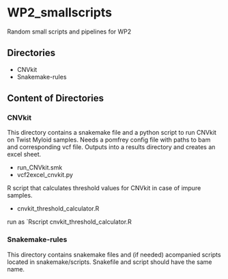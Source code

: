 # WP2_smallscripts
Random small scripts and pipelines for WP2

## Directories
- CNVkit
- Snakemake-rules


## Content of Directories
### CNVkit
This directory contains a snakemake file and a python script to run CNVkit on Twist Myloid samples. Needs a pomfrey config file with paths to bam and corresponding vcf file. Outputs into a results directory and creates an excel sheet.
- run\_CNVkit.smk
- vcf2excel\_cnvkit.py

R script that calculates threshold values for CNVkit in case of impure samples.
- cnvkit\_threshold\_calculator.R  

run as `Rscript cnvkit_threshold_calculator.R <ploidy> <purity>

### Snakemake-rules
This directory contains snakemake files and (if needed) acompanied scripts located in snakemake/scripts. Snakefile and script should have the same name.

